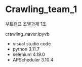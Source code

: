 # Crawling_team_1
부트캠프 조별과제 1조

crawling_naver.ipyvb
- visual studio code
- python 3.11.7
- selenium 4.19.0
- APScheduler 3.10.4